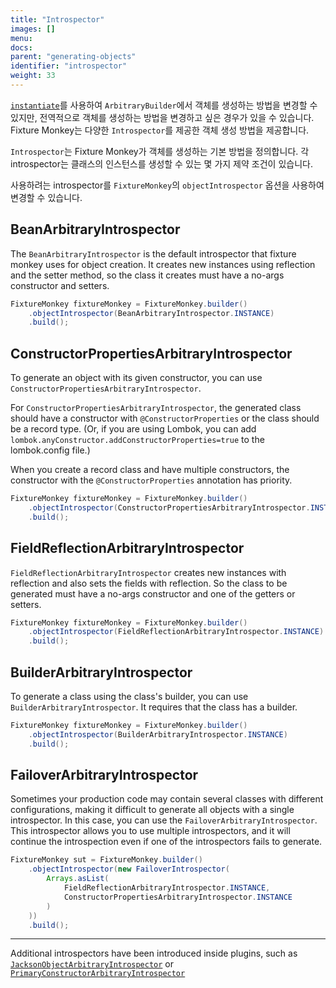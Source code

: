 ```yaml
---
title: "Introspector"
images: []
menu:
docs:
parent: "generating-objects"
identifier: "introspector"
weight: 33
---
```


[`instantiate`](../instantiate-methods)를 사용하여 `ArbitraryBuilder`에서 객체를 생성하는 방법을 변경할 수 있지만, 전역적으로 객체를 생성하는 방법을 변경하고 싶은 경우가 있을 수 있습니다.
Fixture Monkey는 다양한 `Introspector`를 제공한 객체 생성 방법을 제공합니다.

`Introspector`는 Fixture Monkey가 객체를 생성하는 기본 방법을 정의합니다.
각 introspector는 클래스의 인스턴스를 생성할 수 있는 몇 가지 제약 조건이 있습니다.

사용하려는 introspector를 `FixtureMonkey`의 `objectIntrospector` 옵션을 사용하여 변경할 수 있습니다.

## BeanArbitraryIntrospector
The `BeanArbitraryIntrospector` is the default introspector that fixture monkey uses for object creation.
It creates new instances using reflection and the setter method, so the class it creates must have a no-args constructor and setters.

```java
FixtureMonkey fixtureMonkey = FixtureMonkey.builder()
    .objectIntrospector(BeanArbitraryIntrospector.INSTANCE)
    .build();
```

## ConstructorPropertiesArbitraryIntrospector
To generate an object with its given constructor, you can use `ConstructorPropertiesArbitraryIntrospector`.

For `ConstructorPropertiesArbitraryIntrospector`, the generated class should have a constructor with `@ConstructorProperties` or the class should be a record type.
(Or, if you are using Lombok, you can add `lombok.anyConstructor.addConstructorProperties=true` to the lombok.config file.)

When you create a record class and have multiple constructors, the constructor with the `@ConstructorProperties` annotation has priority.

```java
FixtureMonkey fixtureMonkey = FixtureMonkey.builder()
    .objectIntrospector(ConstructorPropertiesArbitraryIntrospector.INSTANCE)
    .build();
```

## FieldReflectionArbitraryIntrospector
`FieldReflectionArbitraryIntrospector` creates new instances with reflection and also sets the fields with reflection.
So the class to be generated must have a no-args constructor and one of the getters or setters.

```java
FixtureMonkey fixtureMonkey = FixtureMonkey.builder()
    .objectIntrospector(FieldReflectionArbitraryIntrospector.INSTANCE)
    .build();
```

## BuilderArbitraryIntrospector
To generate a class using the class's builder, you can use `BuilderArbitraryIntrospector`.
It requires that the class has a builder.

```java
FixtureMonkey fixtureMonkey = FixtureMonkey.builder()
    .objectIntrospector(BuilderArbitraryIntrospector.INSTANCE)
    .build();
```

## FailoverArbitraryIntrospector
Sometimes your production code may contain several classes with different configurations, making it difficult to generate all objects with a single introspector.
In this case, you can use the `FailoverArbitraryIntrospector`.
This introspector allows you to use multiple introspectors, and it will continue the introspection even if one of the introspectors fails to generate.

```java
FixtureMonkey sut = FixtureMonkey.builder()
    .objectIntrospector(new FailoverIntrospector(
        Arrays.asList(
            FieldReflectionArbitraryIntrospector.INSTANCE,
            ConstructorPropertiesArbitraryIntrospector.INSTANCE
        )
    ))
    .build();
```

----------------

Additional introspectors have been introduced inside plugins, such as [`JacksonObjectArbitraryIntrospector`](../../plugins/jackson-plugin/jackson-object-arbitrary-introspector) or
[`PrimaryConstructorArbitraryIntrospector`](../../plugins/kotlin-plugin/introspectors-for-kotlin)

